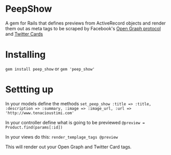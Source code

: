 PeepShow
========
A gem for Rails that defines previews from ActiveRecord objects and render them out as meta tags to be scraped by Facebook's [Open Graph protocol](http://ogp.me/ "Open Graph") and [Twitter Cards](https://dev.twitter.com/docs/cards "Twitter Cards")

# Installing

`gem install peep_show`
or 
`gem 'peep_show'`

# Settting up
In your models define the methods
`set_peep_show :title => :title, :description => :summary, :image => :image_url, :url => 'http://www.tenacioustimi.com'`

In your controller define what is going to be previewed
`@preview = Product.find(params[:id])`

In your views do this:
`render_templage_tags @preview`

This will render out your Open Graph and Twitter Card tags.

